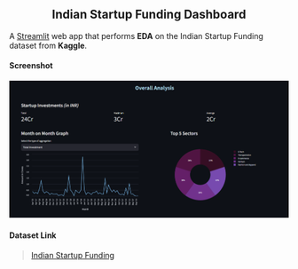 <h2 align="center">Indian Startup Funding Dashboard</h2>


<p align="center">

A [Streamlit](https://streamlit.io/) web app that performs **EDA** on the Indian Startup Funding dataset from **Kaggle**.
  
</p>

#### Screenshot

![Overall Analysis](resources/ss.png)

#### Dataset Link
> [Indian Startup Funding](https://www.kaggle.com/datasets/sudalairajkumar/indian-startup-funding)
